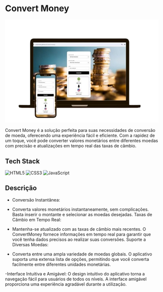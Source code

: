 <h1> Convert Money </h1>

<img alt="HTML5" src= "./assets/work.png">

Convert Money é a solução perfeita para suas necessidades de conversão de moeda, oferecendo uma experiência fácil e eficiente. Com a rapidez de um toque, você pode converter valores monetários entre diferentes moedas com precisão e atualizações em tempo real das taxas de câmbio.

<h2> Tech Stack </h2>

<div align="left">
<img alt="HTML5" src="https://img.shields.io/badge/html5-%23E34F26.svg?style=for-the-badge&logo=html5&logoColor=white"/>
<img alt="CSS3" src="https://img.shields.io/badge/css3-%231572B6.svg?style=for-the-badge&logo=css3&logoColor=white"/> 
<img alt="JavaScript" src="https://img.shields.io/badge/javascript-%23323330.svg?style=for-the-badge&logo=javascript&logoColor=%23F7DF1E"/>
</div>

<h2> Descrição </h2>

- Conversão Instantânea:

- Converta valores monetários instantaneamente, sem complicações. Basta inserir o montante e selecionar as moedas desejadas.
Taxas de Câmbio em Tempo Real:

- Mantenha-se atualizado com as taxas de câmbio mais recentes. O ConvertMoney fornece informações em tempo real para garantir que você tenha dados precisos ao realizar suas conversões.
Suporte a Diversas Moedas:

- Converta entre uma ampla variedade de moedas globais. O aplicativo suporta uma extensa lista de opções, permitindo que você converta facilmente entre diferentes unidades monetárias.

-Interface Intuitiva e Amigável:
O design intuitivo do aplicativo torna a navegação fácil para usuários de todos os níveis. A interface amigável proporciona uma experiência agradável durante a utilização.

